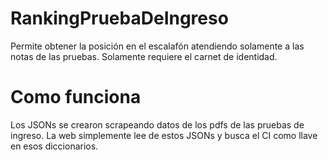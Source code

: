 # RankingPruebaDeIngreso
Permite obtener la posición en el escalafón atendiendo solamente a las notas de las pruebas. Solamente requiere el carnet de identidad.

# Como funciona
Los JSONs se crearon scrapeando datos de los pdfs de las pruebas de ingreso. La web simplemente lee de estos JSONs y busca el CI como llave en esos diccionarios.
